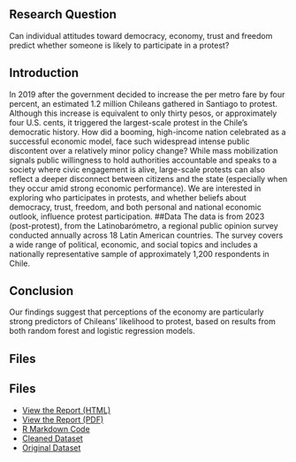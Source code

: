 ## Research Question 
Can individual attitudes toward democracy, economy, trust and freedom predict whether someone is likely to participate in a protest?
## Introduction
In 2019 after the government decided to increase the per metro fare by four percent, an estimated 1.2 million Chileans gathered in Santiago to protest. Although this increase is equivalent to only thirty pesos, or approximately four U.S. cents, it triggered the largest-scale protest in the Chile’s democratic history. How did a booming, high-income nation celebrated as a successful economic model, face such widespread intense public discontent over a relatively minor policy change? While mass mobilization signals public willingness to hold authorities accountable and speaks to a society where civic engagement is alive, large-scale protests can also reflect a deeper disconnect between citizens and the state (especially when they occur amid strong economic performance). We are interested in exploring who participates in protests, and whether beliefs about democracy, trust, freedom, and both personal and national economic outlook, influence protest participation.
##Data
The data is from 2023 (post-protest), from the Latinobarómetro, a regional public opinion survey conducted annually across 18 Latin American countries. The survey covers a wide range of political, economic, and social topics and includes a nationally representative sample of approximately 1,200 respondents in Chile.
## Conclusion
Our findings suggest that perceptions of the economy are particularly strong predictors of Chileans’ likelihood to protest, based on results from both random forest and logistic regression models.
## Files
## Files

- [View the Report (HTML)](report.html)
- [View the Report (PDF)](report.pdf)
- [R Markdown Code](analysis.Rmd)
- [Cleaned Dataset](stats0218_finaldata.csv)
- [Original Dataset](original_data.dta)
